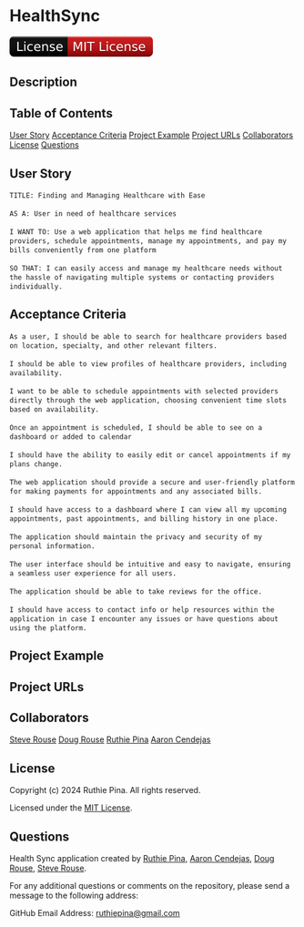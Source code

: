 # HealthSync

![License Badge](./public/assets/badge.svg)

## Description



## Table of Contents

[User Story](#user-story)
[Acceptance Criteria](#acceptance-criteria)
[Project Example](#project-example)
[Project URLs](#project-urls)
[Collaborators](#collaborators)
[License](#license)
[Questions](#questions)

## User Story

```
TITLE: Finding and Managing Healthcare with Ease

AS A: User in need of healthcare services

I WANT TO: Use a web application that helps me find healthcare providers, schedule appointments, manage my appointments, and pay my bills conveniently from one platform

SO THAT: I can easily access and manage my healthcare needs without the hassle of navigating multiple systems or contacting providers individually.
```

## Acceptance Criteria

```
As a user, I should be able to search for healthcare providers based on location, specialty, and other relevant filters.

I should be able to view profiles of healthcare providers, including availability.

I want to be able to schedule appointments with selected providers directly through the web application, choosing convenient time slots based on availability.

Once an appointment is scheduled, I should be able to see on a dashboard or added to calendar

I should have the ability to easily edit or cancel appointments if my plans change.

The web application should provide a secure and user-friendly platform for making payments for appointments and any associated bills.

I should have access to a dashboard where I can view all my upcoming appointments, past appointments, and billing history in one place.

The application should maintain the privacy and security of my personal information.

The user interface should be intuitive and easy to navigate, ensuring a seamless user experience for all users.

The application should be able to take reviews for the office.

I should have access to contact info or help resources within the application in case I encounter any issues or have questions about using the platform.
```

## Project Example



## Project URLs



## Collaborators

[Steve Rouse]() 
[Doug Rouse]()
[Ruthie Pina]()
[Aaron Cendejas]()

## License

Copyright (c) 2024 Ruthie Pina. All rights reserved.

Licensed under the [MIT License](https://choosealicense.com/licenses/mit).

## Questions

Health Sync application created by [Ruthie Pina](https://github.com/ruthiepina), [Aaron Cendejas](), [Doug Rouse](), [Steve Rouse]().

For any additional questions or comments on the repository, please send a message to the following address:

GitHub Email Address: <ruthiepina@gmail.com>